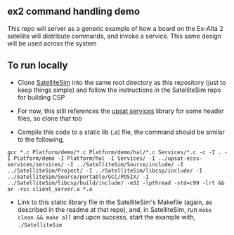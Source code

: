 ## ex2 command handling demo
This repo will server as a generic example of how a board on the Ex-Alta 2 satellite will distribute commands, and invoke a service. This same design will be used across the system

## To run locally
* Clone [SatelliteSim](https://github.com/AlbertaSat/SatelliteSim/) into the same root directory as this repository (just to keep things simple) and follow the instructions in the SatelliteSim repo for building CSP

* For now, this still references the [upsat services](https://gitlab.com/librespacefoundation/upsat/upsat-ecss-services) library for some header files, so clone that too

* Compile this code to a static lib (.a) file, the command should be similar to the following,
```
gcc *.c Platform/demo/*.c Platform/demo/hal/*.c Services/*.c -c -I . -I Platform/demo -I Platform/hal -I Services/ -I ../upsat-ecss-services/services/ -I ../SatelliteSim/Source/include/ -I ../SatelliteSim/Project/ -I ../SatelliteSim/libcsp/include/ -I ../SatelliteSim/Source/portable/GCC/POSIX/ -I ../SatelliteSim/libcsp/build/include/ -m32 -lpthread -std=c99 -lrt && ar -rsc client_server.a *.o
```
* Link to this static library file in the SatelliteSim's Makefile (again, as described in the readme at that repo), and, in SatelliteSim, run
```make clean && make all``` and upon success, start the example with,
```./SatelliteSim```
